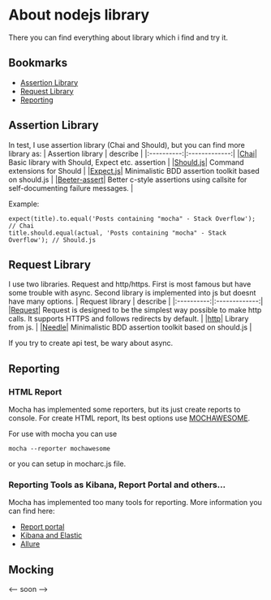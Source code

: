 # About nodejs library
There you can find everything about library which i find and try it.
## Bookmarks
- [Assertion Library](#assertion-library)
- [Request Library](#request-library)
- [Reporting](#Reporting)


## Assertion Library
In test, I use assertion library (Chai and Should), but you can find more library as:
| Assertion library | describe |
|:----------:|:-------------:|
|[Chai](https://www.chaijs.com/)| Basic library with Should, Expect etc.  assertion |
|[Should.js](https://github.com/shouldjs/should.js)| Command extensions for Should |
|[Expect.js](https://github.com/Automattic/expect.js)| Minimalistic BDD assertion toolkit based on should.js |
|[Beeter-assert](https://github.com/tj/better-assert)| Better c-style assertions using callsite for self-documenting failure messages. |

Example:
```
expect(title).to.equal('Posts containing "mocha" - Stack Overflow'); // Chai
title.should.equal(actual, 'Posts containing "mocha" - Stack Overflow'); // Should.js
```

## Request Library
I use two libraries. Request and http/https. First is most famous but have some trouble with async. Second library is implemented into js but doesnt have many options.
| Request library | describe |
|:----------:|:-------------:|
|[Request](https://www.npmjs.com/package/request)| Request is designed to be the simplest way possible to make http calls. It supports HTTPS and follows redirects by default. |
|[http](https://nodejs.org/api/http.html)| Library from js.  |
|[Needle](https://www.npmjs.com/package/needle)| Minimalistic BDD assertion toolkit based on should.js |

If you try to create api test, be wary about async.

## Reporting
### HTML Report
Mocha has implemented some reporters, but its just create reports to console. For create HTML report, Its best options use  [MOCHAWESOME](https://www.npmjs.com/package/mochawesome).

For use with mocha you can use
```
mocha --reporter mochawesome
```

or you can setup in mocharc.js file.

### Reporting Tools as Kibana, Report Portal and others...
Mocha has implemented too many tools for reporting. More information you can find here:
 - [Report portal](https://github.com/reportportal/agent-js-mocha)
 - [Kibana and Elastic](https://github.com/mpahuja/mocha-elk-reporter)
 - [Allure](https://www.npmjs.com/package/mocha-allure-reporter)

## Mocking
<-- soon -->